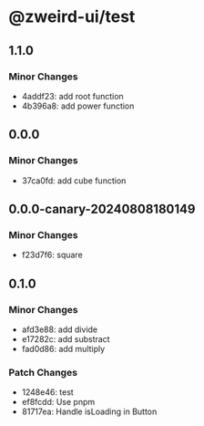 # @zweird-ui/test

## 1.1.0

### Minor Changes

- 4addf23: add root function
- 4b396a8: add power function

## 0.0.0

### Minor Changes

- 37ca0fd: add cube function

## 0.0.0-canary-20240808180149

### Minor Changes

- f23d7f6: square

## 0.1.0

### Minor Changes

- afd3e88: add divide
- e17282c: add substract
- fad0d86: add multiply

### Patch Changes

- 1248e46: test
- ef8fcdd: Use pnpm
- 81717ea: Handle isLoading in Button
